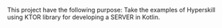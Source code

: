 This project have the following purpose: 
Take the examples of Hyperskill 
using KTOR library 
for developing a SERVER in Kotlin.

